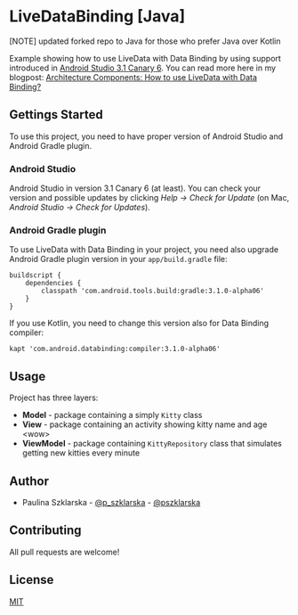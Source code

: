 # LiveDataBinding [Java]
[NOTE] updated forked repo to Java for those who prefer Java over Kotlin

Example showing how to use LiveData with Data Binding by using support introduced in [Android Studio 3.1 Canary 6](https://androidstudio.googleblog.com/2017/12/android-studio-31-canary-6-is-now.html).
You can read more here in my blogpost: [Architecture Components: How to use LiveData with Data Binding?](https://medium.com/@pszklarska/android-architecture-components-livedata-with-data-binding-7bf85871bbd8)

## Gettings Started

To use this project, you need to have proper version of Android Studio and Android Gradle plugin.

### Android Studio

Android Studio in version 3.1 Canary 6 (at least). You can check your version and possible updates by clicking *Help -> Check for Update* (on Mac, *Android Studio -> Check for Updates*). 

### Android Gradle plugin

To use LiveData with Data Binding in your project, you need also upgrade Android Gradle plugin version in your `app/build.gradle` file:

```
buildscript {
    dependencies {
        classpath 'com.android.tools.build:gradle:3.1.0-alpha06'
    }
}
```
If you use Kotlin, you need to change this version also for Data Binding compiler:
```
kapt 'com.android.databinding:compiler:3.1.0-alpha06'
```
## Usage

Project has three layers:
* **Model** - package containing a simply `Kitty` class
* **View** - package containing an activity showing kitty name and age \<wow>
* **ViewModel** - package containing `KittyRepository` class that simulates getting new kitties every minute

## Author
- Paulina Szklarska - [@p_szklarska](https://twitter.com/p_szklarska) - [@pszklarska](https://medium.com/@pszklarska)

## Contributing
All pull requests are welcome! 

## License
[MIT](https://github.com/pszklarska/LiveDataBinding/blob/master/LICENSE)
